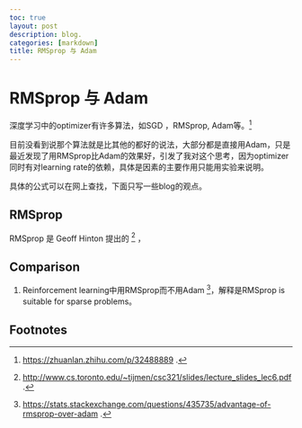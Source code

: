 ```yaml
---
toc: true
layout: post
description: blog.
categories: [markdown]
title: RMSprop 与 Adam
---
```

# RMSprop 与 Adam
深度学习中的optimizer有许多算法，如SGD ，RMSprop, Adam等。[^1]

目前没看到说那个算法就是比其他的都好的说法，大部分都是直接用Adam，只是最近发现了用RMSprop比Adam的效果好，引发了我对这个思考，因为optimizer同时有对learning rate的依赖，具体是因素的主要作用只能用实验来说明。

具体的公式可以在网上查找，下面只写一些blog的观点。


## RMSprop
RMSprop 是 Geoff Hinton 提出的 [^3] ，


## Comparison

1. Reinforcement learning中用RMSprop而不用Adam [^2]，解释是RMSprop is suitable for sparse problems。


## Footnotes
[^1]: https://zhuanlan.zhihu.com/p/32488889 .
[^2]:https://stats.stackexchange.com/questions/435735/advantage-of-rmsprop-over-adam .
[^3]: http://www.cs.toronto.edu/~tijmen/csc321/slides/lecture_slides_lec6.pdf .

